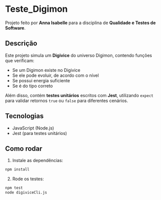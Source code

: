 # Teste_Digimon

Projeto feito por **Anna Isabelle** para a disciplina de **Qualidade e Testes de Software**.

## Descrição
Este projeto simula um **Digivice** do universo Digimon, contendo funções que verificam:  
- Se um Digimon existe no Digivice  
- Se ele pode evoluir, de acordo com o nível  
- Se possui energia suficiente  
- Se é do tipo correto  

Além disso, contém **testes unitários** escritos com **Jest**, utilizando `expect` para validar retornos `true` ou `false` para diferentes cenários.

## Tecnologias
- JavaScript (Node.js)
- Jest (para testes unitários)

## Como rodar
1. Instale as dependências:
```bash
npm install
```
2. Rode os testes:
```bash
npm test
node digiviceCli.js
